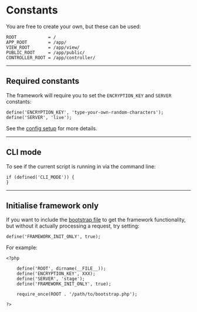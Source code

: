 
# Constants

You are free to create your own, but these can be used:

	ROOT            = /
	APP_ROOT        = /app/
	VIEW_ROOT       = /app/view/
	PUBLIC_ROOT     = /app/public/
	CONTROLLER_ROOT = /app/controller/

---

## Required constants

The framework will require you to set the `ENCRYPTION_KEY` and `SERVER` constants:

	define('ENCRYPTION_KEY', 'type-your-own-random-characters');
	define('SERVER', 'live');

See the [config setup](/doc/setup/config/) for more details.

---

## CLI mode

To see if the current script is running in via the command line:

	if (defined('CLI_MODE')) {
	}

---

## Initialise framework only

If you want to include the [bootstrap file](/doc/setup/bootstrap/) to get the framework functionality, but without it actually processing a request, try setting:

	define('FRAMEWORK_INIT_ONLY', true);

For example:

	<?php

		define('ROOT', dirname(__FILE__));
		define('ENCRYPTION_KEY', XXX);
		define('SERVER', 'stage');
		define('FRAMEWORK_INIT_ONLY', true);

		require_once(ROOT . '/path/to/bootstrap.php');

	?>
